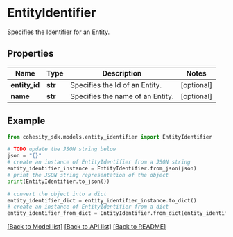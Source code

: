 # EntityIdentifier

Specifies the Identifier for an Entity.

## Properties

Name | Type | Description | Notes
------------ | ------------- | ------------- | -------------
**entity_id** | **str** | Specifies the Id of an Entity. | [optional] 
**name** | **str** | Specifies the name of an Entity. | [optional] 

## Example

```python
from cohesity_sdk.models.entity_identifier import EntityIdentifier

# TODO update the JSON string below
json = "{}"
# create an instance of EntityIdentifier from a JSON string
entity_identifier_instance = EntityIdentifier.from_json(json)
# print the JSON string representation of the object
print(EntityIdentifier.to_json())

# convert the object into a dict
entity_identifier_dict = entity_identifier_instance.to_dict()
# create an instance of EntityIdentifier from a dict
entity_identifier_from_dict = EntityIdentifier.from_dict(entity_identifier_dict)
```
[[Back to Model list]](../README.md#documentation-for-models) [[Back to API list]](../README.md#documentation-for-api-endpoints) [[Back to README]](../README.md)


